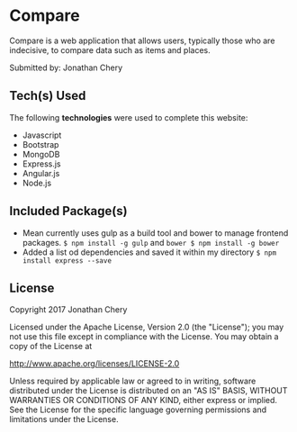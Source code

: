 # Compare

Compare is a web application that allows users, typically those who are indecisive, to compare data such as items and places. 

Submitted by: Jonathan Chery

## Tech(s) Used

The following **technologies** were used to complete this website:

* Javascript
* Bootstrap
* MongoDB
* Express.js
* Angular.js
* Node.js

## Included Package(s)

* Mean currently uses gulp as a build tool and bower to manage frontend packages. ``` $ npm install -g gulp ``` and ``` bower $ npm install -g bower ```
* Added a list od dependencies and saved it within my directory ``` $ npm install express --save ```

## License

Copyright 2017 Jonathan Chery

Licensed under the Apache License, Version 2.0 (the "License");
you may not use this file except in compliance with the License.
You may obtain a copy of the License at

http://www.apache.org/licenses/LICENSE-2.0

Unless required by applicable law or agreed to in writing, software
distributed under the License is distributed on an "AS IS" BASIS,
WITHOUT WARRANTIES OR CONDITIONS OF ANY KIND, either express or implied.
See the License for the specific language governing permissions and
limitations under the License.

